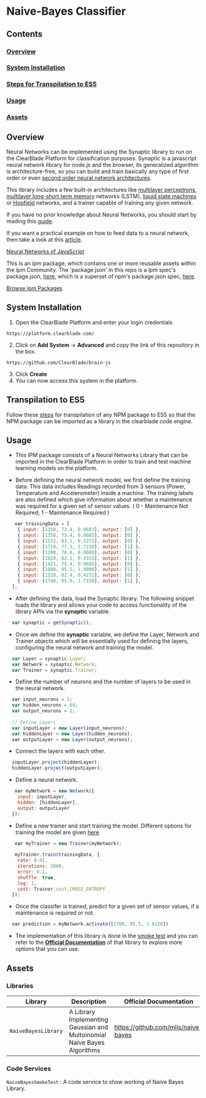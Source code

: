 # Naive-Bayes Classifier

## Contents

### [Overview](#overview-1)
### [System Installation](#system-installation)
### [Steps for Transpilation to ES5](#transpilation-to-es5)
### [Usage](#usage-1)
### [Assets](#assets-1)

## Overview

Neural Networks can be implemented using the Synaptic library to run on the ClearBlade Platform for classification purposes. Synaptic is a javascript neural network library for node.js and the browser, its generalized algorithm is architecture-free, so you can build and train basically any type of first order or even [second order neural network architectures](https://en.wikipedia.org/wiki/Recurrent_neural_network#Second_Order_Recurrent_Neural_Network). 

This library includes a few built-in architectures like [multilayer perceptrons](https://en.wikipedia.org/wiki/Multilayer_perceptron), [multilayer long-short term memory](https://en.wikipedia.org/wiki/Long_short-term_memory) networks (LSTM), [liquid state machines](https://en.wikipedia.org/wiki/Liquid_state_machine) or [Hopfield](https://en.wikipedia.org/wiki/Hopfield_network) networks, and a trainer capable of training any given network.

If you have no prior knowledge about Neural Networks, you should start by reading this [guide](https://github.com/cazala/synaptic/wiki/Neural-Networks-101).

If you want a practical example on how to feed data to a neural network, then take a look at this [article](https://github.com/cazala/synaptic/wiki/Normalization-101).

[Neural Networks of JavaScript](https://webkid.io/blog/neural-networks-in-javascript/)

This is an ipm package, which contains one or more reusable assets within the ipm Community. The 'package.json' in this repo is a ipm spec's package.json, [here](https://docs.clearblade.com/v/3/6-ipm/spec), which is a superset of npm's package.json spec, [here](https://docs.npmjs.com/files/package.json).

[Browse ipm Packages](https://ipm.clearblade.com)

## System Installation

1. Open the ClearBlade Platform and enter your login credentials
```
https://platform.clearblade.com/
```
2. Click on **Add System** -> **Advanced** and copy the link of this repository in the box.
```
https://github.com/ClearBlade/brain-js
```
3. Click **Create**
4. You can now access this system in the platform.

## Transpilation to ES5

Follow these [steps](https://github.com/ClearBlade/Machine-Learning-Node-Libraries/blob/master/README.md#steps-for-transpilation-to-es5-1) for transpilation of any NPM package to ES5 so that the NPM package can be imported as a library in the clearblade code engine.

## Usage

- This IPM package consists of a Neural Networks Library that can be imported in the ClearBlade Platform in order to train and test machine learning models on the platform.

- Before defining the neural network model, we first define the training data. This data includes Readings recorded from 3 sensors (Power, Temperature and Accelerometer) inside a machine. The training labels are also defined which give information about whether a maintenance was required for a given set of sensor values. ( 0 - Maintenance Not Required; 1 - Maintenance Required )

``` javascript
   var trainingData = [
    { input: [1350, 73.4, 0.0683], output: [0] }, 
    { input: [1350, 73.4, 0.0685], output: [0] }, 
    { input: [1532, 83.1, 0.5272], output: [0] }, 
    { input: [1710, 77.3, 1.7210], output: [1] },
    { input: [1200, 76.6, 0.0688], output: [0] },
    { input: [1820, 82.1, 0.4333], output: [1] },
    { input: [1421, 75.4, 0.0695], output: [0] },
    { input: [1800, 95.1, 1.9000], output: [1] },
    { input: [1520, 82.4, 0.4272], output: [0] },
    { input: [1740, 95.0, 1.7150], output: [1] },
  ];
```

- After defining the data, load the Synaptic library. The following snippet loads the library and allows your code to access functionality of the library APIs via the **synaptic** variable.

``` javascript
  var synaptic = getSynaptic();
```

- Once we define the **synaptic** variable, we define the Layer, Network and Trainer objects which will be essentially used for defining the layers, configuring the neural network and training the model.

``` javascript
  var Layer = synaptic.Layer;
  var Network = synaptic.Network;
  var Trainer = synaptic.Trainer;
```

- Define the number of neurons and the number of layers to be used in the neural network.

``` javascript
  var input_neurons = 3;
  var hidden_neurons = 64;
  var output_neurons = 1;
  
  // Define Layers
  var inputLayer = new Layer(input_neurons);
  var hiddenLayer = new Layer(hidden_neurons);
  var outputLayer = new Layer(output_neurons); 
```

- Connect the layers with each other.

``` javascript
  inputLayer.project(hiddenLayer);
  hiddenLayer.project(outputLayer);
```
 
- Define a neural network. 

``` javascript
   var myNetwork = new Network({
    input: inputLayer,
    hidden: [hiddenLayer],
    output: outputLayer
  });
```

- Define a new trainer and start training the model. Different options for training the model are given [here](https://github.com/cazala/synaptic/wiki/Trainer#train)

``` javascript
   var myTrainer = new Trainer(myNetwork);
   
   myTrainer.train(trainingData, {
    rate: 0.01,
    iterations: 2000,
    error: 0.1,
    shuffle: true,
    log: 1,
    cost: Trainer.cost.CROSS_ENTROPY
  });
```

- Once the classifer is trained, predict for a given set of sensor values, if a maintenance is required or not.
``` javascript
  var prediction = myNetwork.activate([1780, 95.5, 1.8120])
```

- The implementation of this library is done in the [smoke test](https://github.com/ClearBlade/synaptic/blob/master/code/services/SynapticSmokeTest/SynapticSmokeTest.js) and you can refer to the [**Official Documentation**](https://github.com/mljs/naive-bayes) of that library to explore more options that you can use.  

## Assets

### Libraries 

| Library  | Description  | Official Documentation |   
|---|---|---|
| ``` NaiveBayesLibrary ```  | A Library Implementing Gaussian and Multoinomial Naive Bayes Algorithms | https://github.com/mljs/naive-bayes  | 

### Code Services

``` NaiveBayesSmokeTest ``` : A code service to show working of Naive Bayes Library.

